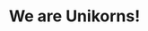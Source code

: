 ---
shorttitle: Unikorns
title: We are Unikorns!
description: We are Unikorns!
canonical: https://unikorn.se/unikorns/
og_image:
  src: 
  alt: 
hero:
  heading: Who are we, what do we do?
  text: We’re your best friend when it comes to helping you find the best path to
    a successful digital strategy. We know how to handle every aspect of your
    Digital Marketing.
  featured_image:
    src: ../assets/undraw_personal_information_962o.svg
    alt: About page
  button: Get in touch
  buttonlink: /about/our-approach
---